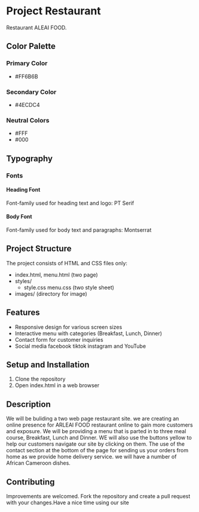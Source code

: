 # Project Restaurant

Restaurant ALEAI FOOD.

## Color Palette

### Primary Color

- #FF6B6B

### Secondary Color

- #4ECDC4

### Neutral Colors

- #FFF
- #000

## Typography

### Fonts

#### Heading Font

Font-family used for heading text and logo: PT Serif

#### Body Font

Font-family used for body text and paragraphs: Montserrat

## Project Structure

The project consists of HTML and CSS files only:

- index.html, menu.html (two page)
- styles/
  - style.css menu.css (two style sheet)
- images/ (directory for image)

## Features

- Responsive design for various screen sizes
- Interactive menu with categories (Breakfast, Lunch, Dinner)
- Contact form for customer inquiries
- Social media facebook tiktok instagram and YouTube

## Setup and Installation

1. Clone the repository
2. Open index.html in a web browser

## Description

We will be buliding a two web page restaurant site. we are creating an
online presence for ARLEAI FOOD restaurant online to gain more customers and exposure. We will be providing a menu that is parted in to three meal course, Breakfast, Lunch and Dinner. WE will also use the buttons yellow to help our customers navigate our site by clicking on them. The use of the contact section at the bottom of the page for sending us your orders from home as we provide home delivery service. we will have a number of African Cameroon dishes.

## Contributing
Improvements are welcomed. Fork the repository and create a pull request with your changes.Have a nice time using our site